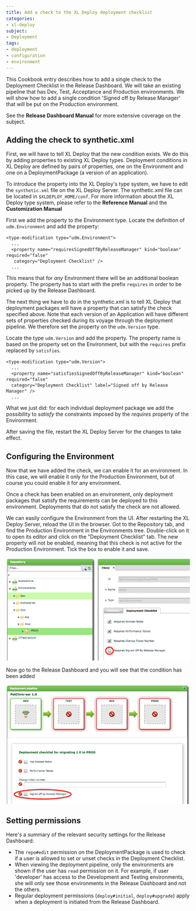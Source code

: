 ```yaml
---
title: Add a check to the XL Deploy deployment checklist
categories:
- xl-deploy
subject:
- Deployment
tags:
- deployment
- configuration
- environment
---
```


This Cookbook entry describes how to add a single check to the Deployment Checklist in the Release Dashboard. We will take an existing pipeline that has Dev, Test, Acceptance and Production environments. We will show how to add a single condition 'Signed off by Release Manager' that will be put on the Production environment.

See the **Release Dashboard Manual** for more extensive coverage on the subject.

## Adding the check to synthetic.xml

First, we will have to tell XL Deploy that the new condition exists. We do this by adding properties to existing XL Deploy types. Deployment conditions in XL Deploy are defined by pairs of properties, one on the Environment and one on a DeploymentPackage (a version of an application).

To introduce the property into the XL Deploy's type system, we have to edit the `synthetic.xml` file on the XL Deploy Server. The synthetic.xml file can be located in `$XLDEPLOY_HOME/conf`. For more information about the XL Deploy type system, please refer to the **Reference Manual** and the **Customization Manual**

First we add the property to the Environment type. Locate the definition of `udm.Environment` and add the property:

    <type-modification type="udm.Environment">
      ...
      <property name="requiresSignedOffByReleaseManager" kind="boolean" required="false" 
       category="Deployment Checklist" />
      ...
 
This means that for *any* Environment there will be an additional boolean property. The property has to start with the prefix `requires` in order to be picked up by the Release Dashboard. 

The next thing we have to do in the synthetic.xml is to tell XL Deploy that deployment packages will have a property that can satisfy the check specified above. Note that each version of an Application will have different sets of properties checked during its voyage through the deployment pipeline. We therefore set the property on the `udm.Version` type.

Locate the type `udm.Version` and add the property. The property name is based on the property set on the Environment, but with the `requires` prefix replaced by `satisfies`.

    <type-modification type="udm.Version">
      ...
      <property name="satisfiesSignedOffByReleaseManager" kind="boolean" required="false" 
      category="Deployment Checklist" label="Signed off by Release Manager" />
      ...

What we just did: for each individual deployment package we add the possibility to *satisfy* the constraints imposed by the *requires* property of the Environment.

After saving the file, restart the XL Deploy Server for the changes to take effect.


## Configuring the Environment

Now that we have added the check, we can enable it for an environment. In this case, we will enable it only for the Production Environment, but of course you could enable it for any environment. 

Once a check has been enabled on an environment, only deployment packages that satisfy the requirements can be deployed to this environment. Deployments that do not satisfy the check are not allowed.

We can easily configure the Environment from the UI. After restarting the XL Deploy Server, reload the UI in the browser. Got to the Repository tab, and find the Production Environment in the Environments tree. Double-click on it to open its editor and click on the "Deployment Checklist" tab. The new property will not be enabled, meaning that this check is not active for the Production Environment. Tick the box to enable it and save.

![image](images/releasedashboard-edit-environment.png) 

Now go to the Release Dashboard and you will see that the condition has been added 

![image](images/releasedashboard-pipeline.png) 


## Setting permissions

Here's a summary of the relevant security settings for the Release Dashboard:

 * The `repo#edit` permission on the DeploymentPackage is used to check if a user is allowed to set or unset checks in the Deployment Checklist.
 * When viewing the deployment pipeline, only the environments are shown if the user has `read` permission on it. For example, if user 'developer' has access to the Development and Testing environments, she will only see those environments in the Release Dashboard and not the others.
* Regular deployment permissions (`deploy#initial`, `deploy#upgrade`) apply when a deployment is initiated from the Release Dashboard.
